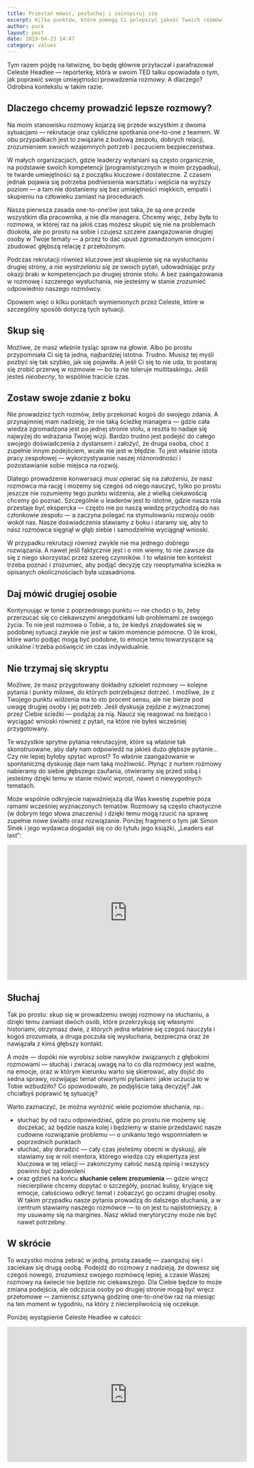 ```yaml
---
title: Przestań mówić, posłuchaj i zainspiruj się
excerpt: Kilka punktów, które pomogą Ci polepszyć jakość Twoich rozmów i zbudować nić porozumienia ze swoimi rozmówcami. 
author: puck
layout: post
date: 2019-04-23 14:47
category: values
---
```


Tym razem pójdę na łatwiznę, bo będę głównie przytaczał i parafrazował Celeste Headlee — reporterkę, która w swoim TED talku opowiadała o tym, jak poprawić swoje umiejętności prowadzenia rozmowy. A dlaczego? Odrobina kontekstu w takim razie.

## Dlaczego chcemy prowadzić lepsze rozmowy?

Na moim stanowisku rozmowy kojarzą się przede wszystkim z dwoma sytuacjami — rekrutacje oraz cykliczne spotkania one-to-one z teamem. W obu przypadkach jest to związane z budową zespołu, dobrych relacji, zrozumieniem swoich wzajemnych potrzeb i poczuciem bezpieczeństwa. 

W małych organizacjach, gdzie leaderzy wyłaniani są często organicznie, na podstawie swoich kompetencji (programistycznych w moim przypadku), te twarde umiejętności są z początku kluczowe i dostateczne. Z czasem jednak pojawia się potrzeba podniesienia warsztatu i wejścia na wyższy poziom — a tam nie dostaniemy się bez umiejętności miękkich, empatii i skupieniu na człowieku zamiast na procedurach.

Nasza pierwsza zasada one-to-one’ów jest taka, że są one przede wszystkim dla pracownika, a nie dla managera. Chcemy więc, żeby była to rozmowa, w której raz na jakiś czas możesz skupić się nie na problemach dookoła, ale po prostu na sobie i czujesz szczere zaangażowanie drugiej osoby w Twoje tematy — a przez to dać upust zgromadzonym emocjom i zbudować głębszą relację z przełożonym.

Podczas rekrutacji również kluczowe jest skupienie się na wysłuchaniu drugiej strony, a nie _wystrzelaniu się_ ze swoich pytań, udowadniając przy okazji braki w kompetencjach po drugiej stronie stołu. A bez zaangażowania w rozmowę i szczerego wysłuchania, nie jesteśmy w stanie zrozumieć odpowiednio naszego rozmówcy.

Opowiem więc o kilku punktach wymienionych przez Celeste, które w szczególny sposób dotyczą tych sytuacji.


## Skup się

Możliwe, że masz właśnie tysiąc spraw na głowie. Albo po prostu przypomniała Ci się ta jedna, najbardziej istotna. Trudno. Musisz tej myśli pozbyć się tak szybko, jak się pojawiła. A jeśli Ci się to nie uda, to postaraj się zrobić przerwę w rozmowie — bo ta nie toleruje multitaskingu. Jeśli jesteś _nieobecny_, to wspólnie tracicie czas.

## Zostaw swoje zdanie z boku

Nie prowadzisz tych rozmów, żeby przekonać kogoś do swojego zdania. A przynajmniej mam nadzieję, że nie taką ścieżkę managera — gdzie cała wiedza zgromadzona jest po jednej stronie stołu, a reszta to nadaje się najwyżej do wdrażania Twojej wizji. Bardzo trudno jest podejść do całego swojego doświadczenia z dystansem i założyć, że druga osoba, choć z zupełnie innym podejściem, wcale nie jest w błędzie. To jest właśnie istota pracy zespołowej — wykorzystywanie naszej różnorodności i pozostawianie sobie miejsca na rozwój.

Dlatego prowadzenie konwersacji *musi* opierać się na założeniu, że nasz rozmówca ma rację i możemy się czegoś od niego nauczyć, tylko po prostu jeszcze nie rozumiemy tego punktu widzenia, ale z wielką ciekawością chcemy go poznać. Szczególnie u leaderów jest to istotne, gdzie nasza rola przestaje być ekspercka — często nie po naszą wiedzę przychodzą do nas członkowie zespołu — a zaczyna polegać na stymulowaniu rozwoju osób wokół nas. Nasze doświadczenia stawiamy z boku i staramy się, aby to nasz rozmówca sięgnął w głąb siebie i samodzielnie wyciągnął wnioski.

W przypadku rekrutacji również zwykle nie ma jednego dobrego rozwiązania. A nawet jeśli faktycznie jest i o nim wiemy, to nie zawsze da się z niego skorzystać przez szereg czynników. I to właśnie ten kontekst trzeba poznać i zrozumieć, aby podjąć decyzję czy nieoptymalna ścieżka w opisanych okolicznościach była uzasadniona. 

## Daj mówić drugiej osobie

Kontynuując w tonie z poprzedniego punktu — nie chodzi o to, żeby przerzucać się co ciekawszymi anegdotkami lub problemami ze swojego życia. To nie jest rozmowa o Tobie, a to, że kiedyś znajdowałeś się w podobnej sytuacji zwykle nie jest w takim momencie pomocne. O ile kroki, które warto podjąć mogą być podobne, to emocje temu towarzyszące są unikalne i trzeba poświęcić im czas indywidualnie.

## Nie trzymaj się skryptu

Możliwe, że masz przygotowany dokładny szkielet rozmowy — kolejne pytania i punkty milowe, do których potrzebujesz dotrzeć. I możliwe, że z Twojego punktu widzenia ma to sto procent sensu, ale nie bierze pod uwagę drugiej osoby i jej potrzeb. Jeśli dyskusja zejdzie z wyznaczonej przez Ciebie ścieżki — podążaj za nią. Naucz się reagować na bieżąco i wyciągać wnioski również z pytań, na które nie byłeś wcześniej przygotowany. 

Te wszystkie sprytne pytania rekrutacyjne, które są właśnie tak skonstruowane, aby dały nam odpowiedź na jakieś dużo głębsze pytanie… Czy nie lepiej byłoby spytać wprost? To właśnie zaangażowanie w spontaniczną dyskusję daje nam taką możliwość. Płynąc z nurtem rozmowy nabieramy do siebie głębszego zaufania, otwieramy się przed sobą i jesteśmy dzięki temu w stanie mówić wprost, nawet o niewygodnych tematach.

Może wspólnie odkryjecie najważniejszą dla Was kwestię zupełnie poza ramami wcześniej wyznaczonych tematów. Rozmowy są często chaotyczne (w dobrym tego słowa znaczeniu) i dzięki temu mogą rzucić na sprawę zupełnie nowe światło oraz rozwiązanie. Poniżej fragment o tym jak Simon Sinek i jego wydawca dogadali się co do tytułu jego książki, „Leaders eat last”:

<iframe width="560" height="315" src="https://www.youtube.com/embed/YMeuk0ZtLM0" frameborder="0" allow="accelerometer; autoplay; encrypted-media; gyroscope; picture-in-picture" allowfullscreen></iframe>

## Słuchaj

Tak po prostu: skup się w prowadzeniu swojej rozmowy na słuchaniu, a dzięki temu zamiast dwóch osób, które przekrzykują się własnymi historiami, otrzymasz dwie, z których jedna właśnie się czegoś nauczyła i kogoś zrozumiała, a druga poczuła się wysłuchana, bezpieczna oraz że nawiązała z kimś głębszy kontakt.

A może — dopóki nie wyrobisz sobie nawyków związanych z głębokimi rozmowami — słuchaj i zwracaj uwagę na to co dla rozmówcy jest ważne, na emocje, oraz w którym kierunku warto się skierować, aby dojść do sedna sprawy, rozwijając temat otwartymi pytaniami: jakie uczucia to w Tobie wzbudziło? Co spowodowało, że podjęliście taką decyzję? Jak chciałbyś poprawić tę sytuację?

Warto zaznaczyć, że można wyróżnić wiele poziomów słuchania, np.:
 
 * słuchać by od razu odpowiedzieć, gdzie po prostu nie możemy się doczekać, aż będzie nasza kolej i będziemy w stanie przedstawić nasze cudowne rozwiązanie problemu — o unikaniu tego wspomniałem w poprzednich punktach
 * słuchać, aby doradzić — cały czas jesteśmy obecni w dyskusji, ale stawiamy się w roli mentora, którego wiedza czy ekspertyza jest kluczowa w tej relacji — zakończymy całość naszą opinią i wszyscy powinni być zadowoleni
 * oraz gdzieś na końcu **słuchanie celem zrozumienia** — gdzie wręcz niecierpliwie chcemy dopytać o szczegóły, poznać kulisy, kryjące się emocje, całościowo odkryć temat i zobaczyć go oczami drugiej osoby. W takim przypadku nasze pytania prowadzą do dalszego słuchania, a w centrum stawiamy naszego rozmówce — to on jest tu najistotniejszy, a my usuwamy się na margines. Nasz wkład merytoryczny może nie być nawet potrzebny.

## W skrócie

To wszystko można zebrać w jedną, prostą zasadę — zaangażuj się i zaciekaw się drugą osobą. Podejdź do rozmowy z nadzieją, że dowiesz się czegoś nowego, zrozumiesz swojego rozmówcę lepiej, a czasie Waszej rozmowy na świecie nie będzie nic ciekawszego. Dla Ciebie będzie to może zmiana podejścia, ale odczucia osoby po drugiej stronie mogą być wręcz przełomowe — zamienisz sztywną godzinę one-to-one’ów raz na miesiąc na ten moment w tygodniu, na który z niecierpliwością się oczekuje. 

Poniżej wystąpienie Celeste Headlee w całości:

<iframe width="560" height="315" src="https://www.youtube.com/embed/R1vskiVDwl4" frameborder="0" allow="accelerometer; autoplay; encrypted-media; gyroscope; picture-in-picture" allowfullscreen></iframe>
